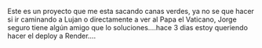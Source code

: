
Este es un proyecto que me esta sacando canas verdes, ya no se que hacer si ir caminando a Lujan o directamente a ver al Papa el Vaticano, 
Jorge seguro tiene algún amigo que lo soluciones....hace 3 dias estoy queriendo hacer el deploy a Render.... 